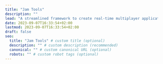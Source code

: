 ```yaml
---
title: "Jam Tools"
description: ""
lead: "A streamlined framework to create real-time multiplayer applications, with first-class support for MIDI and IO devices."
date: 2023-09-07T16:33:54+02:00
lastmod: 2023-09-07T16:33:54+02:00
draft: false
seo:
  title: "Jam Tools" # custom title (optional)
  description: "" # custom description (recommended)
  canonical: "" # custom canonical URL (optional)
  robots: "" # custom robot tags (optional)
---
```

